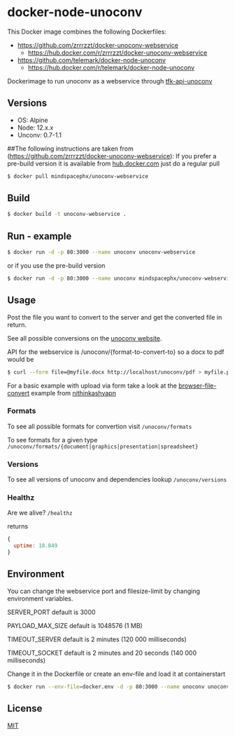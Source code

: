 # docker-node-unoconv
This Docker image combines the following Dockerfiles:
- https://github.com/zrrrzzt/docker-unoconv-webservice
    - https://hub.docker.com/r/zrrrzzt/docker-unoconv-webservice
- https://github.com/telemark/docker-node-unoconv
    - https://hub.docker.com/r/telemark/docker-node-unoconv
    
Dockerimage to run unoconv as a webservice through [tfk-api-unoconv](https://github.com/zrrrzzt/tfk-api-unoconv)

## Versions
- OS: Alpine
- Node: 12.x.x
- Unconv: 0.7-1.1

##The following instructions are taken from (https://github.com/zrrrzzt/docker-unoconv-webservice):
If you prefer a pre-build version it is available from [hub.docker.com](https://hub.docker.com/r/mindspacephx/unoconv-webservice)
just do a regular pull

```bash
$ docker pull mindspacephx/unoconv-webservice
```

## Build

```bash
$ docker build -t unoconv-webservice .
```

## Run - example
```bash
$ docker run -d -p 80:3000 --name unoconv unoconv-webservice
```

or if you use the pre-build version

```bash
$ docker run -d -p 80:3000 --name unoconv mindspacephx/unoconv-webservice
```

## Usage

Post the file you want to convert to the server and get the converted file in return.

See all possible conversions on the [unoconv website](http://dag.wiee.rs/home-made/unoconv/).

API for the webservice is /unoconv/{format-to-convert-to} so a docx to pdf would be

```bash
$ curl --form file=@myfile.docx http://localhost/unoconv/pdf > myfile.pdf
```

For a basic example with upload via form take a look at the [browser-file-convert](https://github.com/nithinkashyapn/browser-file-convert) example from [nithinkashyapn](https://github.com/nithinkashyapn)

### Formats

To see all possible formats for convertion visit ```/unoconv/formats```

To see formats for a given type ```/unoconv/formats/{document|graphics|presentation|spreadsheet}```

### Versions

To see all versions of unoconv and dependencies lookup ```/unoconv/versions```

### Healthz

Are we alive? ```/healthz```

returns

```JavaScript
{
  uptime: 18.849
}
```

## Environment

You can change the webservice port and filesize-limit by changing environment variables.

SERVER_PORT default is 3000

PAYLOAD_MAX_SIZE default is 1048576 (1 MB)

TIMEOUT_SERVER default is 2 minutes (120 000 milliseconds)

TIMEOUT_SOCKET default is 2 minutes and 20 seconds (140 000 milliseconds)

Change it in the Dockerfile or create an env-file and load it at containerstart

```bash
$ docker run --env-file=docker.env -d -p 80:3000 --name unoconv unoconv-webservice
```

## License
[MIT](LICENSE)